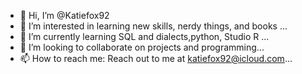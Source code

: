 - 👋 Hi, I’m @Katiefox92
- 👀 I’m interested in learning new skills, nerdy things, and books ...
- 🌱 I’m currently learning SQL and dialects,python, Studio R ...
- 💞️ I’m looking to collaborate on projects and programming...
- 📫 How to reach me: Reach out to me at katiefox92@icloud.com...

<!---
Katiefox92/Katiefox92 is a ✨ special ✨ repository because its `README.md` (this file) appears on your GitHub profile.
You can click the Preview link to take a look at your changes.
--->
